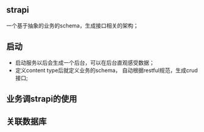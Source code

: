 ## strapi
一个基于抽象的业务的schema，生成接口相关的架构；

## 启动
- 启动服务以后会生成一个后台，可以在后台直观感受数据；
- 定义content type后就定义业务的schema， 自动根据restful规范，生成crud接口;

## 业务调strapi的使用

## 关联数据库



